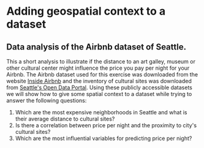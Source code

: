 # Adding geospatial context to a dataset
## Data analysis of the Airbnb dataset of Seattle.
This a short analysis to illustrate if the distance to an art galley, museum or other cultural center might influence the price you pay per night for your Airbnb. The Airbnb dataset used for this exercise was downloaded from the website [Inside Airbnb](http://insideairbnb.com/) and the inventory of cultural sites was downloaded from [Seattle's Open Data Portal](https://data.seattle.gov/). Using these publicly accessible datasets we will show how to give some spatial context to a dataset while trying to answer the following questions:

1. Which are the most expensive neighborhoods in Seattle and what is their average distance to cultural sites?
2. Is there a correlation between price per night and the proximity to city's cultural sites?
3. Which are the most influential variables for predicting price per night?